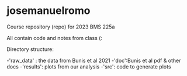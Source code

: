 # josemanuelromo

Course repository (repo) for 2023 BMS 225a

All contain code and notes from class (:

Directory structure:

-'raw_data' : the data from Bunis et al 2021
-'doc':Bunis et al pdf & other docs
-'results': plots from our analysis 
-'src': code to generate plots 
 
